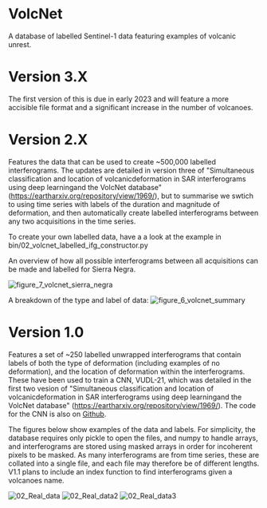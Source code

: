 # VolcNet
A database of labelled Sentinel-1 data featuring examples of volcanic unrest.  




# Version 3.X 
The first version of this is due in early 2023 and will feature a more accisible file format and a significant increase in the number of volcanoes.  


# Version 2.X 
Features the data that can be used to create ~500,000 labelled interferograms.  The updates are detailed in version three of "Simultaneous classification and location of volcanicdeformation in SAR interferograms using deep learningand the VolcNet database" (https://eartharxiv.org/repository/view/1969/), but to summarise we swtich to using time series with labels of the duration and magnitude of deformation, and then automatically create labelled interferograms between any two acquisitions in the time series.  

To create your own labelled data, have a a look at the example in bin/02_volcnet_labelled_ifg_constructor.py

An overview of how all possible interferograms between all acquisitions can be made and labelled for Sierra Negra.  

![figure_7_volcnet_sierra_negra](https://user-images.githubusercontent.com/10498635/213170308-f43892c3-e411-4df0-a651-d239d55e9e8a.png)

A breakdown of the type and label of data:
![figure_6_volcnet_summary](https://user-images.githubusercontent.com/10498635/213170457-5dd87f87-e332-4d7d-b0ae-ad2d941cf94e.png)





# Version 1.0 
Features a set of ~250 labelled unwrapped interferograms that contain labels of both the type of deformation (including examples of no deformation), and the location of deformation within the interferograms.  These have been used to train a CNN, VUDL-21, which was detailed in the first two vesion of "Simultaneous classification and location of volcanicdeformation in SAR interferograms using deep learningand the VolcNet database" (https://eartharxiv.org/repository/view/1969/).  The code for the CNN is also on [Github](https://github.com/matthew-gaddes/VUDLNet_21).  

The figures below show examples of the data and labels.  For simplicity, the database requires only pickle to open the files, and numpy to handle arrays, and interferograms are stored using masked arrays in order for incoherent pixels to be masked.  As many interferograms are from time series, these are collated into a single file, and each file may therefore be of different lengths.  V1.1 plans to include an index function to find interferograms given a volcanoes name.  

![02_Real_data](https://user-images.githubusercontent.com/10498635/104197662-37177100-541d-11eb-9cc5-749ec6ea5caa.png)
![02_Real_data2](https://user-images.githubusercontent.com/10498635/104197668-37b00780-541d-11eb-9f36-2054fb91cb77.png)
![02_Real_data3](https://user-images.githubusercontent.com/10498635/104197672-38489e00-541d-11eb-8843-a966a400d9ca.png)

